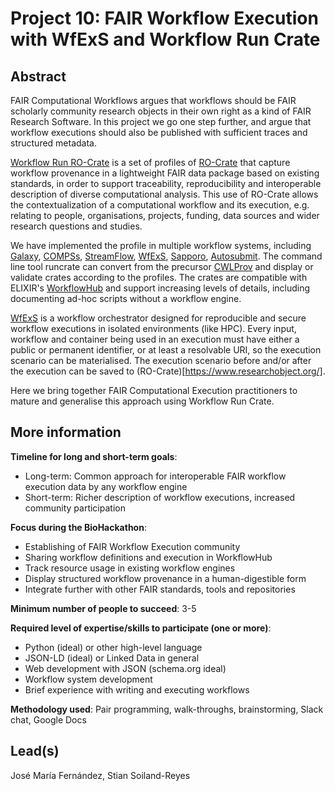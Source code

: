 # Project 10: FAIR Workflow Execution with WfExS and Workflow Run Crate

## Abstract

FAIR Computational Workflows argues that workflows should be FAIR scholarly community research objects in their own right as a kind of FAIR Research Software. In this project we go one step further, and argue that workflow executions should also be published with sufficient traces and structured metadata. 

[Workflow Run RO-Crate](https://www.researchobject.org/workflow-run-crate/) is a set of profiles of [RO-Crate](https://www.researchobject.org/) that capture workflow provenance in a lightweight FAIR data package based on existing standards, in order to support traceability, reproducibility and interoperable description of diverse computational analysis. This use of RO-Crate allows the contextualization of a computational workflow and its execution, e.g. relating to people, organisations, projects, funding, data sources and wider research questions and studies.

We have implemented the profile in multiple workflow systems, including [Galaxy](https://usegalaxy.org/), [COMPSs](https://www.bsc.es/research-and-development/software-and-apps/software-list/comp-superscalar), [StreamFlow](https://streamflow.di.unito.it/), [WfExS](https://github.com/inab/WfExS-backend), [Sapporo](https://github.com/sapporo-wes/sapporo), [Autosubmit](https://www.bsc.es/research-and-development/software-and-apps/software-list/autosubmit). The command line tool runcrate can convert from the precursor [CWLProv](https://github.com/common-workflow-language/cwlprov) and display or validate crates according to the profiles. The crates are compatible with ELIXIR's [WorkflowHub](https://workflowhub.eu) and support increasing levels of details, including documenting ad-hoc scripts without a workflow engine.

[WfExS](https://github.com/inab/WfExS-backend) is a workflow orchestrator designed for reproducible and secure workflow executions in isolated environments (like HPC). Every input, workflow and container being used in an execution must have either a public or permanent identifier, or at least a resolvable URI, so the execution scenario can be materialised. The execution scenario before and/or after the execution can be saved to (RO-Crate)[https://www.researchobject.org/].

Here we bring together FAIR Computational Execution practitioners to mature and generalise this approach using Workflow Run Crate.

## More information

**Timeline for long and short-term goals**:
* Long-term: Common approach for interoperable FAIR workflow execution data by any workflow engine
* Short-term: Richer description of workflow executions, increased community participation

**Focus during the BioHackathon**:
* Establishing of FAIR Workflow Execution community
* Sharing workflow definitions and execution in WorkflowHub
* Track resource usage in existing workflow engines
* Display structured workflow provenance in a human-digestible form
* Integrate further with other FAIR standards, tools and repositories

**Minimum number of people to succeed**:
3-5

**Required level of expertise/skills to participate (one or more)**:
* Python (ideal) or other high-level language
* JSON-LD (ideal) or Linked Data in general
* Web development with JSON (schema.org ideal)
* Workflow system development
* Brief experience with writing and executing workflows

**Methodology used**: Pair programming, walk-throughs, brainstorming, Slack chat, Google Docs


## Lead(s)

José María Fernández, Stian Soiland-Reyes


